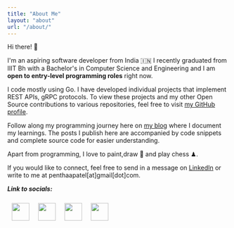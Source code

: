 ```yaml
---
title: "About Me"
layout: "about"
url: "/about/"
---
```

Hi there! 👋

I'm an aspiring software developer from India 🇮🇳  I recently graduated from IIIT Bh with a Bachelor's in Computer Science and Engineering and I am **open to entry-level programming roles** right now.

I code mostly using Go. I have developed individual projects that implement REST APIs, gRPC protocols. To view these projects and my other Open Source contributions to various repositories, feel free to visit [my GitHub profile](https://github.com/penthaapatel). 

Follow along my programming journey here on [my blog](/posts) where I document my learnings. The posts I publish here are accompanied by code snippets and complete source code for easier understanding.

Apart from programming, I love to paint,draw 🎨 and play chess ♟.

If you would like to connect, feel free to send in a message on [LinkedIn](https://www.linkedin.com/in/penthaapatel/) or write to me at penthaapatel[at]gmail[dot]com.

***Link to socials:***

<a href="https://github.com/penthaapatel">
  <img style="border:10px;margin:10px;float:left;width:40px;" src="https://cdn.jsdelivr.net/npm/simple-icons@5.12.0/icons/github.svg"/>
</a>

<a href="https://www.linkedin.com/in/penthaapatel/">
  <img style="border:10px;margin:10px;float:left;width:40px;" src="https://cdn.jsdelivr.net/npm/simple-icons@5.12.0/icons/linkedin.svg"/>
</a>

<a href="https://penthaa.medium.com">
  <img style="border:10px;margin:10px;float:left;width:40px;" src="https://cdn.jsdelivr.net/npm/simple-icons@5.12.0/icons/medium.svg"/>
</a>

<a href="https://dev.to/penthaapatel">
  <img style="border:10px;margin:10px;float:left;width:40px;" src="https://cdn.jsdelivr.net/npm/simple-icons@5.12.0/icons/devdotto.svg"/>
</a>